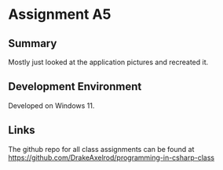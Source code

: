 # Assignment A5

## Summary

Mostly just looked at the application pictures and recreated it.

## Development Environment

Developed on Windows 11.

## Links

The github repo for all class assignments can be found at https://github.com/DrakeAxelrod/programming-in-csharp-class
